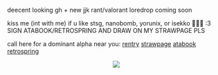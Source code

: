deecent looking gh + new jjk rant/valorant loredrop coming soon

kiss me (int with me) if u like stsg, nanobomb, yorunix, or isekko 🐺💕🎀 :3 SIGN ATABOOK/RETROSPRING AND DRAW ON MY STRAWPAGE PLS

call here for a dominant alpha near you:
[rentry](https://rentry.co/satorussuguru) [strawpage](https://divinedogs.straw.page) [atabook](https://blackbetta.atabook.org) [retrospring](https://retrospring.net/@yorunix)

<p align="center">
  <img src="https://files.catbox.moe/3de638.webp">
</p>
